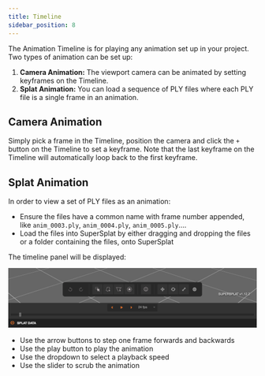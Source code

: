 ```yaml
---
title: Timeline
sidebar_position: 8
---
```


The Animation Timeline is for playing any animation set up in your project. Two types of animation can be set up:

1. **Camera Animation:** The viewport camera can be animated by setting keyframes on the Timeline.
2. **Splat Animation:** You can load a sequence of PLY files where each PLY file is a single frame in an animation.

## Camera Animation

Simply pick a frame in the Timeline, position the camera and click the `+` button on the Timeline to set a keyframe. Note that the last keyframe on the Timeline will automatically loop back to the first keyframe.

## Splat Animation

In order to view a set of PLY files as an animation:

- Ensure the files have a common name with frame number appended, like `anim_0003.ply`, `anim_0004.ply`, `anim_0005.ply`....
- Load the files into SuperSplat by either dragging and dropping the files or a folder containing the files, onto SuperSplat

The timeline panel will be displayed:

<img width="931" alt="Screenshot 2025-01-03 at 13 52 25" src="/img/user-manual/gaussian-splatting/editing/supersplat/timeline.png" />

- Use the arrow buttons to step one frame forwards and backwards
- Use the play button to play the animation
- Use the dropdown to select a playback speed
- Use the slider to scrub the animation
